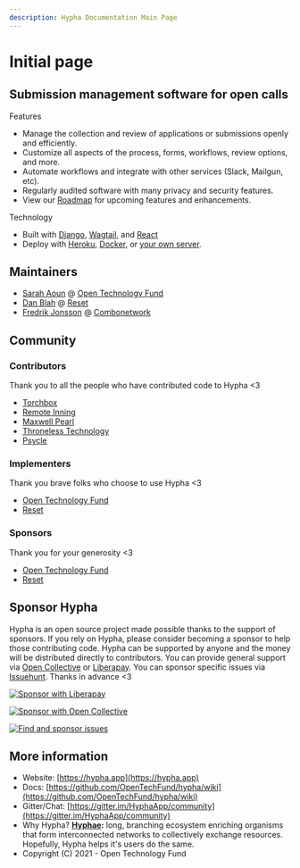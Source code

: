 ```yaml
---
description: Hypha Documentation Main Page
---
```


# Initial page

## Submission management software for open calls

Features

* Manage the collection and review of applications or submissions openly and efficiently.
* Customize all aspects of the process, forms, workflows, review options, and more.
* Automate workflows and integrate with other services \(Slack, Mailgun, etc\).
* Regularly audited software with many privacy and security features.
* View our [Roadmap](https://github.com/OpenTechFund/hypha/wiki/Roadmap) for upcoming features and enhancements.

Technology

* Built with [Django](https://www.djangoproject.com/), [Wagtail](https://wagtail.io/), and [React](https://reactjs.org/)
* Deploy with [Heroku](https://github.com/OpenTechFund/hypha/wiki/Deployment:-Heroku), [Docker](https://github.com/OpenTechFund/hypha/wiki/Deployment:-Docker), or [your own server](https://github.com/OpenTechFund/hypha/wiki/Deployment:-Standalone-App).

## Maintainers

* [Sarah Aoun](https://github.com/saoun) @ [Open Technology Fund](https://www.opentech.fund/)
* [Dan Blah](https://github.com/danblah) @ [Reset](https://www.reset.tech/)
* [Fredrik Jonsson](https://github.com/frjo) @ [Combonetwork](https://www.combonet.se/)

## Community

### Contributors

Thank you to all the people who have contributed code to Hypha &lt;3

* [Torchbox](https://www.torchbox.com/)
* [Remote Inning](https://www.remoteinning.com/)
* [Maxwell Pearl](https://maxwellpearl.com/)
* [Throneless Technology](https://throneless.tech/)
* [Psycle](https://psycle.com/)

### Implementers

Thank you brave folks who choose to use Hypha &lt;3

* [Open Technology Fund](https://www.opentech.fund)
* [Reset](https://www.reset.tech)

### Sponsors

Thank you for your generosity &lt;3

* [Open Technology Fund](https://www.opentech.fund)
* [Reset](https://www.reset.tech)

## Sponsor Hypha

Hypha is an open source project made possible thanks to the support of sponsors. If you rely on Hypha, please consider becoming a sponsor to help those contributing code. Hypha can be supported by anyone and the money will be distributed directly to contributors. You can provide general support via [Open Collective](https://opencollective.com/hypha) or [Liberapay](https://liberapay.com/hypha). You can sponsor specific issues via [Issuehunt](https://issuehunt.io/r/OpenTechFund/hypha). Thanks in advance &lt;3

[![Sponsor with Liberapay](https://liberapay.com/assets/widgets/donate.svg)](https://liberapay.com/hypha)

[![Sponsor with Open Collective](https://opencollective.com/hypha/tiers/backer.svg?avatarHeight=75&width=600)](https://opencollective.com/hypha)

[![Find and sponsor issues](https://issuehunt.io/static/embed/issuehunt-button-v1.svg)](https://issuehunt.io/r/OpenTechFund/hypha)

## More information

* Website: [https://hypha.app](https://hypha.app)
* Docs: [https://github.com/OpenTechFund/hypha/wiki](https://github.com/OpenTechFund/hypha/wiki)
* Gitter/Chat: [https://gitter.im/HyphaApp/community](https://gitter.im/HyphaApp/community)
* Why Hypha? [**Hyphae**](https://en.wikipedia.org/wiki/Mycorrhizal_network)**:** long, branching ecosystem enriching organisms that form interconnected networks to collectively exchange resources. Hopefully, Hypha helps it's users do the same.
* Copyright \(C\) 2021 - Open Technology Fund

